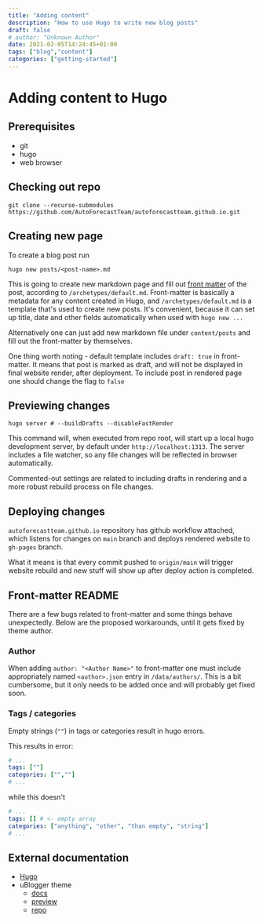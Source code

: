 ```yaml
---
title: "Adding content"
description: "How to use Hugo to write new blog posts"
draft: false
# author: "Unknown Author"
date: 2021-02-05T14:24:45+01:00
tags: ["blog","content"]
categories: ["getting-started"]
---
```

<!--more-->
# Adding content to Hugo

## Prerequisites

- git
- hugo
- web browser

## Checking out repo

```shell
git clone --recurse-submodules https://github.com/AutoForecastTeam/autoforecastteam.github.io.git
```

## Creating new page

To create a blog post run

```shell
hugo new posts/<post-name>.md
```

This is going to create new markdown page and fill out [front matter](https://gohugo.io/content-management/front-matter/) of the post, according to `/archetypes/default.md`. Front-matter is basically a metadata for any content created in Hugo, and `/archetypes/default.md` is a template that's used to create new posts.
It's convenient, because it can set up title, date and other fields automatically when used with `hugo new ...`

Alternatively one can just add new markdown file under `content/posts` and fill out the front-matter by themselves.

One thing worth noting - default template includes `draft: true` in front-matter. It means that post is marked as draft, and will not be displayed in final website render, after deployment.
To include post in rendered page one should change the flag to `false`

## Previewing changes

```shell
hugo server # --buildDrafts --disableFastRender
```

This command will, when executed from repo root, will start up a local hugo development server, by default under `http://localhost:1313`. The server includes a file watcher, so any file changes will be reflected in browser automatically.

Commented-out settings are related to including drafts in rendering and a more robust rebuild process on file changes.

## Deploying changes

`autoforecastteam.github.io` repository has github workflow attached, which listens for changes on `main` branch and deploys rendered website to `gh-pages` branch.

What it means is that every commit pushed to `origin/main` will trigger website rebuild and new stuff will show up after deploy action is completed.

## Front-matter README

There are a few bugs related to front-matter and some things behave unexpectedly. Below are the proposed workarounds, until it gets fixed by theme author.

### Author

When adding `author: "<Author Name>"` to front-matter one must include appropriately named `<author>.json` entry in `/data/authors/`. This is a bit cumbersome, but it only needs to be added once and will probably get fixed soon.

### Tags / categories

Empty strings (`""`) in tags or categories result in hugo errors.

This results in error:
```yaml
# ...
tags: [""]
categories: ["",""]
# ...
```

while this doesn't
```yaml
# ...
tags: [] # <- empty array
categories: ["anything", "other", "than empty", "string"]
# ...
```

## External documentation

- [Hugo](https://gohugo.io/documentation/)
- uBlogger theme
  - [docs](https://ublogger.netlify.app/categories/documentation/)
  - [preview](https://ublogger.netlify.app/)
  - [repo](https://github.com/uPagge/uBlogger)
